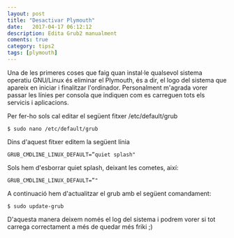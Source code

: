 ```yaml
---
layout: post
title: "Desactivar Plymouth"
date:   2017-04-17 06:12:12
description: Edita Grub2 manualment
coments: true
category: tips2
tags: [plymouth]
---
```

Una de les primeres coses que faig quan instal·le qualsevol sistema operatiu GNU/Linux és eliminar el Plymouth, és a dir, el logo del sistema que apareix en iniciar i finalitzar l'ordinador. Personalment m'agrada vorer passar les línies per consola que indiquen com es carreguen tots els servicis i aplicacions.

Per fer-ho sols cal editar el següent fitxer /etc/default/grub

    $ sudo nano /etc/default/grub

Dins d'aquest fitxer editem la següent línia

    GRUB_CMDLINE_LINUX_DEFAULT=”quiet splash"

Sols hem d'esborrar quiet splash, deixant les cometes, així:

    GRUB_CMDLINE_LINUX_DEFAULT=”"

A continuació hem d'actualitzar el grub amb el següent comandament:

    $ sudo update-grub

D'aquesta manera deixem només el log del sistema i podrem vorer si tot carrega correctament a més de quedar més friki ;)
